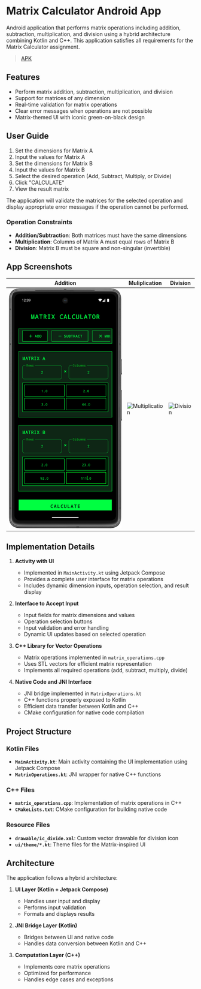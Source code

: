 # Matrix Calculator Android App
Android application that performs matrix operations including addition, subtraction, multiplication, and division using a hybrid architecture combining Kotlin and C++. This application satisfies all requirements for the Matrix Calculator assignment.

> [APK](https://github.com/KanishkKumarMeena/Matrix-Calculator-App/blob/main/Matrix%20Calculator.apk)

## Features

- Perform matrix addition, subtraction, multiplication, and division
- Support for matrices of any dimension
- Real-time validation for matrix operations
- Clear error messages when operations are not possible
- Matrix-themed UI with iconic green-on-black design

## User Guide

1. Set the dimensions for Matrix A
2. Input the values for Matrix A
3. Set the dimensions for Matrix B
4. Input the values for Matrix B
5. Select the desired operation (Add, Subtract, Multiply, or Divide)
6. Click "CALCULATE"
7. View the result matrix

The application will validate the matrices for the selected operation and display appropriate error messages if the operation cannot be performed.

### Operation Constraints
- **Addition/Subtraction**: Both matrices must have the same dimensions
- **Multiplication**: Columns of Matrix A must equal rows of Matrix B
- **Division**: Matrix B must be square and non-singular (invertible) 

## App Screenshots
| Addition | Muliplication | Division |
|-|-|-|
| ![Addition](/Screenshots/Addition.png) |![Multiplication](/Screenshots/Multiplication.gif) |![Division](/Screenshots/Division.gif)|

## Implementation Details

1. **Activity with UI**
   - Implemented in `MainActivity.kt` using Jetpack Compose
   - Provides a complete user interface for matrix operations
   - Includes dynamic dimension inputs, operation selection, and result display

2. **Interface to Accept Input**
   - Input fields for matrix dimensions and values
   - Operation selection buttons
   - Input validation and error handling
   - Dynamic UI updates based on selected operation

3. **C++ Library for Vector Operations**
   - Matrix operations implemented in `matrix_operations.cpp`
   - Uses STL vectors for efficient matrix representation
   - Implements all required operations (add, subtract, multiply, divide)

4. **Native Code and JNI Interface**
   - JNI bridge implemented in `MatrixOperations.kt`
   - C++ functions properly exposed to Kotlin
   - Efficient data transfer between Kotlin and C++
   - CMake configuration for native code compilation

## Project Structure

### Kotlin Files
- **`MainActivity.kt`**: Main activity containing the UI implementation using Jetpack Compose
- **`MatrixOperations.kt`**: JNI wrapper for native C++ functions

### C++ Files
- **`matrix_operations.cpp`**: Implementation of matrix operations in C++
- **`CMakeLists.txt`**: CMake configuration for building native code

### Resource Files
- **`drawable/ic_divide.xml`**: Custom vector drawable for division icon
- **`ui/theme/*.kt`**: Theme files for the Matrix-inspired UI

## Architecture

The application follows a hybrid architecture:

1. **UI Layer (Kotlin + Jetpack Compose)**
   - Handles user input and display
   - Performs input validation
   - Formats and displays results

2. **JNI Bridge Layer (Kotlin)**
   - Bridges between UI and native code
   - Handles data conversion between Kotlin and C++

3. **Computation Layer (C++)**
   - Implements core matrix operations
   - Optimized for performance
   - Handles edge cases and exceptions

